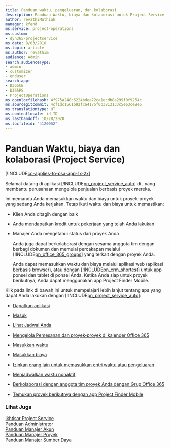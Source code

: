 ```yaml
---
title: Panduan waktu, pengeluaran, dan kolaborasi
description: Panduan Waktu, biaya dan kolaborasi untuk Project Service
author: revathiMuthiah
manager: kfend
ms.service: project-operations
ms.custom:
- dyn365-projectservice
ms.date: 8/03/2018
ms.topic: article
ms.author: revathim
audience: Admin
search.audienceType:
- admin
- customizer
- enduser
search.app:
- D365CE
- D365PS
- ProjectOperations
ms.openlocfilehash: 4f975a248c6224bdea72ca1ecdb8a299f0f9254c
ms.sourcegitcommit: 4cf1dc1561b92fca4175f0b3813133c5e63ce8e6
ms.translationtype: HT
ms.contentlocale: id-ID
ms.lasthandoff: 10/28/2020
ms.locfileid: "4120052"
---
```

# <a name="time-expense-and-collaboration-guide-project-service"></a>Panduan Waktu, biaya dan kolaborasi (Project Service)

[!INCLUDE[cc-applies-to-psa-app-1x-2x](../includes/cc-applies-to-psa-app-1x-2x.md)]

Selamat datang di aplikasi [!INCLUDE[pn_project_service_auto](../includes/pn-project-service-auto.md)] di , yang membantu perusahaan mengelola penjualan berbasis proyek mereka. 
  
 Ini memandu Anda memasukkan waktu dan biaya untuk proyek-proyek yang sedang Anda kerjakan. Tetap ikuti waktu dan biaya untuk memastikan:  
  
- Klien Anda ditagih dengan baik  
  
- Anda mendapatkan kredit untuk pekerjaan yang telah Anda lakukan  
  
- Manajer Anda mengetahui status dari proyek Anda  
  
  Anda juga dapat berkolaborasi dengan sesama anggota tim dengan berbagi dokumen dan memulai percakapan melalui [!INCLUDE[pn_office_365_groups](../includes/pn-office-365-groups.md)] yang terkait dengan proyek Anda.  
  
  Anda dapat memasukkan waktu dan biaya melalui aplikasi web (aplikasi berbasis browser), atau dengan [!INCLUDE[pn_crm_shortest](../includes/pn-crm-shortest.md)] untuk app ponsel dan tablet di ponsel Anda. Ketika Anda siap untuk proyek berikutnya, Anda dapat menggunakan app Project Finder Mobile.  
  
Klik pada link di bawah ini untuk mempelajari lebih lanjut tentang apa yang dapat Anda lakukan dengan [!INCLUDE[pn_project_service_auto](../includes/pn-project-service-auto.md)]:  
  
-   [Dapatkan aplikasi](../psa/get-apps.md)  
  
-   [Masuk](../psa/sign-in.md)  
  
-   [Lihat Jadwal Anda](../psa/view-schedule.md)  
  
-   [Mengelola Pemesanan dan proyek-proyek di kalender Office 365](../psa/manage-project-bookings-office-365-calendar.md)  
  
-   [Masukkan waktu](../psa/enter-time.md)  
  
-   [Masukkan biaya](../psa/enter-expenses.md)  
  
-   [Izinkan orang lain untuk memasukkan entri waktu atau pengeluaran](../psa/allow-someone-else-enter-time-entry-expense.md)  
  
-   [Menjadwalkan waktu nonaktif](../psa/schedule-time-off.md)  
  
-   [Berkolaborasi dengan anggota tim proyek Anda dengan Grup Office 365](../psa/collaborate-project-team-members-office-365-groups.md)  
  
-   [Temukan proyek berikutnya dengan app Project Finder Mobile](../psa/find-next-project-finder-mobile-app.md)  
  
### <a name="see-also"></a>Lihat Juga  
 [Ikhtisar Project Service](../psa/overview.md)   
 [Panduan Administrator](../psa/admin-guide.md)   
 [Panduan Manajer Akun](../psa/account-manager-guide.md)   
 [Panduan Manajer Proyek](../psa/project-manager-guide.md)   
 [Panduan Manajer Sumber Daya](../psa/resource-manager-guide.md)   
